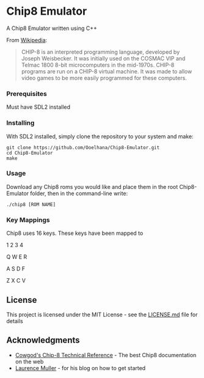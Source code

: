 # Chip8 Emulator

A Chip8 Emulator written using C++

From [Wikipedia](https://en.wikipedia.org/wiki/CHIP-8):

>CHIP-8 is an interpreted programming language, developed by Joseph Weisbecker. It was initially used on the COSMAC VIP and Telmac 1800 8-bit microcomputers in the mid-1970s. CHIP-8 programs are run on a CHIP-8 virtual machine. It was made to allow video games to be more easily programmed for these computers. 

### Prerequisites

Must have SDL2 installed

### Installing
With SDL2 installed, simply clone the repository to your system and make:

```
git clone https://github.com/Ooelhana/Chip8-Emulator.git
cd Chip8-Emulator
make
```
### Usage
Download any Chip8 roms you would like and place them in the root Chip8-Emulator folder, then in the command-line write:

`./chip8 [ROM NAME]`

### Key Mappings
Chip8 uses 16 keys. These keys have been mapped to

1 2 3 4

Q W E R

A S D F

Z X C V

## License

This project is licensed under the MIT License - see the [LICENSE.md](https://github.com/Ooelhana/Chip8-Emulator/blob/master/LICENSE) file for details

## Acknowledgments

* [Cowgod's Chip-8 Technical Reference](http://devernay.free.fr/hacks/chip8/C8TECH10.HTM) - The best Chip8 documentation on the web
* [Laurence Muller](http://www.multigesture.net/articles/how-to-write-an-emulator-chip-8-interpreter/) - for his blog on how to get started

